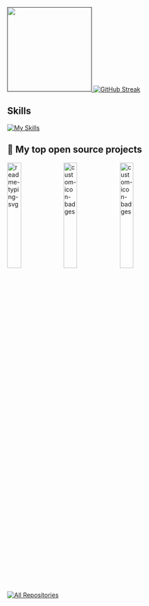 <a href="">
<img height=195 src="https://github-readme-stats.vercel.app/api/top-langs?username=dinagalevska&layout=compact&theme=dark&hide_border=true&langs_count=8&card_width=300" />
</a>
<a href="https://streak-stats.demolab.com"><img src="https://streak-stats.demolab.com?user=dinagalevska&theme=dark&hide_border=true&date_format=j%20M%5B%20Y%5D&card_width=300&hide_current_streak=true&hide_longest_streak=true" alt="GitHub Streak" /></a>

## Skills

[![My Skills](https://skillicons.dev/icons?i=python,docker,kubernetes,c,cpp,js,react,html,css,tensorflow,pytorch,kafka,java,bootstrap,tailwind,git,jenkins,spring,django,azure,anaconda,bash,gcp,gitlab,git,gradle,latex,terraform&perline=7)](https://skillicons.dev)

## 📘 My top open source projects

<p align="left">
    <a href="https://github.com/dinagalevska/recipes-chat-bot"><img width="25%" src="https://denvercoder1-github-readme-stats.vercel.app/api/pin/?username=dinagalevska&repo=recipes-chat-bot&hide_border=true&bg_color=1F222E&title_color=F85D7F&icon_color=F8D866&theme=react&show_icons=false" alt="readme-typing-svg"></a>
  <a href="https://github.com/dinagalevska/cryptocurrency-insights"><img width="25%" src="https://denvercoder1-github-readme-stats.vercel.app/api/pin?username=dinagalevska&repo=cryptocurrency-insights&theme=react&bg_color=1F222E&title_color=F85D7F&icon_color=F8D866&hide_border=true&show_icons=false" alt="custom-icon-badges"></a>
  <a href="https://github.com/dinagalevska/DrugCombDeepLearning"><img width="25%" src="https://denvercoder1-github-readme-stats.vercel.app/api/pin?username=dinagalevska&repo=DrugCombDeepLearning&theme=react&bg_color=1F222E&title_color=F85D7F&icon_color=F8D866&hide_border=true&show_icons=false" alt="custom-icon-badges"></a>
</p>

<p align="left">
  <a href="https://github.com/dinagalevska?tab=repositories&sort=stargazers"><img alt="All Repositories" title="All Repositories" src="https://custom-icon-badges.herokuapp.com/badge/-All%20Repos-2962FF?style=for-the-badge&logoColor=white&logo=repo"/></a>
</p>

